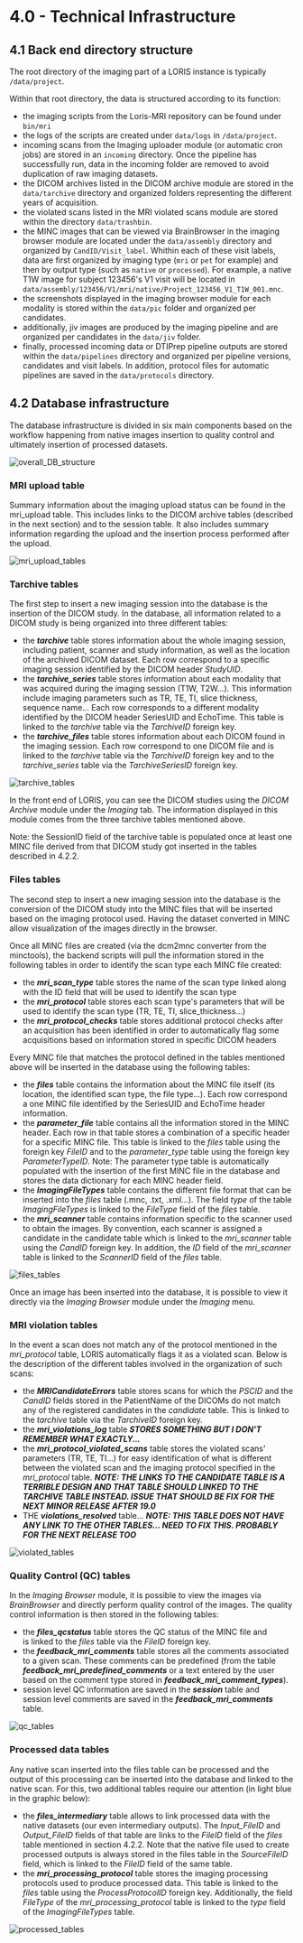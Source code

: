 # 4.0 - Technical Infrastructure


## 4.1 Back end directory structure

The root directory of the imaging part of a LORIS instance is typically 
  `/data/project`.

Within that root directory, the data is structured according to its function:

- the imaging scripts from the Loris-MRI repository can be found under `bin/mri`
- the logs of the scripts are created under `data/logs` in `/data/project`.
- incoming scans from the Imaging uploader module (or automatic cron jobs) are 
    stored in an `incoming` directory. Once the pipeline has successfully run,
    data in the incoming folder are removed to avoid duplication of raw imaging
    datasets.
- the DICOM archives listed in the DICOM archive module are stored in the
  `data/tarchive` directory and organized folders representing the different 
  years of acquisition.
- the violated scans listed in the MRI violated scans module are stored within 
    the directory `data/trashbin`.
- the MINC images that can be viewed via BrainBrowser in the imaging browser 
    module are located under the `data/assembly` directory and organized by 
    `CandID/Visit_label`. Whithin each of these visit labels, data are first 
    organized by imaging type (`mri` or `pet` for example) and then by output 
    type (such as `native` or `processed`). For example, a native T1W image for 
    subject 123456's V1 visit will be located in 
    `data/assembly/123456/V1/mri/native/Project_123456_V1_T1W_001.mnc`.
- the screenshots displayed in the imaging browser module for each modality is 
    stored within the `data/pic` folder and organized per candidates. 
- additionally, jiv images are produced by the imaging pipeline and are 
    organized per candidates in the `data/jiv` folder.
- finally, processed incoming data or DTIPrep pipeline outputs are stored within 
    the `data/pipelines` directory and organized per pipeline versions, 
    candidates and visit labels. In addition, protocol files for automatic 
    pipelines are saved in the `data/protocols` directory.

## 4.2 Database infrastructure

The database infrastructure is divided in six main components based on the 
  workflow happening from native images insertion to quality control and 
  ultimately insertion of processed datasets.  

![overall_DB_structure](images/overall_DB_structure.png)


### MRI upload table

Summary information about the imaging upload status can be found in the 
  mri_upload table. This includes links to the DICOM archive tables (described 
  in the next section) and to the session table. It also includes summary 
  information regarding the upload and the insertion process performed after 
  the upload.

![mri_upload_tables](images/mri_upload_tables.png)


### Tarchive tables

The first step to insert a new imaging session into the database is the 
  insertion of the DICOM study. In the database, all information related to a
  DICOM study is being organized into three different tables:
 
 * the **_tarchive_** table stores information about the whole imaging session,
     including patient, scanner and study information, as well as the location 
     of the archived DICOM dataset. Each row correspond to a specific imaging 
     session identified by the DICOM header _StudyUID_.
 * the **_tarchive\_series_** table stores information about each modality that 
     was acquired during the imaging session (T1W, T2W...). This information 
     include imaging parameters such as TR, TE, TI, slice thickness, sequence 
     name... Each row corresponds to a different modality identified by the 
     DICOM header SeriesUID and EchoTime. This table is linked to the 
     _tarchive_ table via the _TarchiveID_ foreign key.
 * the **_tarchive\_files_** table stores information about each DICOM found in 
     the imaging session. Each row correspond to one DICOM file and is linked 
     to the _tarchive_ table via the _TarchiveID_ foreign key and to the 
     _tarchive\_series_ table via the _TarchiveSeriesID_ foreign key.
 
![tarchive_tables](images/tarchive_tables.png)

In the front end of LORIS, you can see the DICOM studies using the 
  _DICOM Archive_ module under the _Imaging_ tab. The information displayed in 
  this module comes from the three tarchive tables mentioned above.

Note: the SessionID field of the tarchive table is populated once at least one 
  MINC file derived from that DICOM study got inserted in the tables described 
  in 4.2.2.


### Files tables

The second step to insert a new imaging session into the database is the 
  conversion of the DICOM study into the MINC files that will be inserted based 
  on the imaging protocol used. Having the dataset converted in MINC allow 
  visualization of the images directly in the browser.
  
Once all MINC files are created (via the dcm2mnc converter from the minctools), 
  the backend scripts will pull the information stored in the following tables 
  in order to identify the scan type each MINC file created:
  
  * the **_mri\_scan\_type_** table stores the name of the scan type linked 
      along with the ID field that will be used to identify the scan type
  * the **_mri\_protocol_** table stores each scan type's parameters that will 
      be used to identify the scan type (TR, TE, TI, slice_thickness...)
  * the **_mri\_protocol\_checks_** table stores additional protocol checks 
  	   after an acquisition has been identified in order to automatically flag 
  	   some acquisitions based on information stored in specific DICOM headers
  
Every MINC file that matches the protocol defined in the tables mentioned above 
  will be inserted in the database using the following tables:
  
  * the **_files_** table contains the information about the MINC file itself 
      (its location, the identified scan type, the file type...). Each row 
      correspond a one MINC file identified by the SeriesUID and EchoTime 
      header information.
  * the **_parameter\_file_** table contains all the information stored in the 
      MINC header. Each row in that table stores a combination of a specific 
      header for a specific MINC file. This table is linked to the _files_ 
      table using the foreign key _FileID_ and to the _parameter\_type_ 
      table using the foreign key _ParameterTypeID_. Note: The parameter type 
      table is automatically populated with the insertion of the first MINC
      file in the database and stores the data dictionary for each MINC header 
      field.
  * the **_ImagingFileTypes_** table contains the different file format that
      can be inserted into the _files_ table (.mnc, .txt, .xml...). The field
      _type_ of the table _ImagingFileTypes_ is linked to the _FileType_ field
      of the _files_ table.
  * the **_mri\_scanner_** table contains information specific to the scanner
      used to obtain the images. By convention, each scanner is assigned a 
      candidate in the candidate table which is linked to the _mri\_scanner_ 
      table using the _CandID_ foreign key. In addition, the _ID_ field of the 
      _mri\_scanner_ table is linked to the _ScannerID_ field of the _files_ 
      table.
      

![files_tables](images/files_tables.png)

Once an image has been inserted into the database, it is possible to view it
  directly via the _Imaging Browser_ module under the _Imaging_ menu. 


### MRI violation tables

In the event a scan does not match any of the protocol mentioned in the 
  _mri_protocol_ table, LORIS automatically flags it as a violated scan.
  Below is the description of the different tables involved in the 
  organization of such scans:
  
  * the **_MRICandidateErrors_** table stores scans for which the _PSCID_ and 
     the _CandID_ fields stored in the PatientName of the DICOMs do not match
     any of the registered candidates in the _candidate_ table. This is linked
     to the _tarchive_ table via the _TarchiveID_ foreign key.
  * the **_mri\_violations\_log_** table ***STORES SOMETHING BUT I DON'T 
      REMEMBER WHAT EXACTLY...***
  * the **_mri\_protocol\_violated\_scans_** table stores the violated scans'
      parameters (TR, TE, TI...) for easy identification of what is different
      between the violated scan and the imaging protocol specified in the 
      _mri\_protocol_ table. ***NOTE: THE LINKS TO THE CANDIDATE TABLE IS A 
      TERRIBLE DESIGN AND THAT TABLE SHOULD LINKED TO THE TARCHIVE TABLE 
      INSTEAD. ISSUE THAT SHOULD BE FIX FOR THE NEXT MINOR RELEASE AFTER 19.0***
  * THE **_violations\_resolved_** table... ***NOTE: THIS TABLE DOES NOT HAVE
      ANY LINK TO THE OTHER TABLES... NEED TO FIX THIS. PROBABLY FOR THE NEXT
      RELEASE TOO***

![violated_tables](images/violated_tables.png)

### Quality Control (QC) tables

In the _Imaging Browser_ module, it is possible to view the images via
  _BrainBrowser_ and directly perform quality control of the images. The quality
  control information is then stored in the following tables:
  
  * the **_files\_qcstatus_** table stores the QC status of the MINC file and  
      is linked to the _files_ table via the _FileID_ foreign key. 
  * the **_feedback\_mri\_comments_** table stores all the comments associated
      to a given scan. These comments can be predefined (from the table 
      **_feedback\_mri\_predefined\_comments_** or a text entered by the user 
      based on the comment type stored in **_feedback\_mri\_comment\_types_**).
  * session level QC information are saved in the **_session_** table and  
      session level comments are saved in the **_feedback\_mri\_comments_** 
      table.

![qc_tables](images/QC_tables.png)


### Processed data tables

Any native scan inserted into the files table can be processed and the output
  of this processing can be inserted into the database and linked to the native
  scan. For this, two additional tables require our attention (in light blue in
  the graphic below):
  
  * the **_files\_intermediary_** table allows to link processed data with the
      native datasets (our even intermediary outputs). The _Input\_FileID_ and 
      _Output\_FileID_ fields of that table are links to the _FileID_ field of
      the _files_ table mentioned in section 4.2.2. Note that the native file
      used to create processed outputs is always stored in the files table in 
      the _SourceFileID_ field, which is linked to the _FileID_ field of the
      same table.
  * the **_mri\_processing\_protocol_** table stores the imaging processing 
      protocols used to produce processed data. This table is linked to the
      _files_ table using the _ProcessProtocolID_ foreign key. Additionally,
      the field _FileType_ of the _mri\_processing\_protocol_ table is linked
      to the _type_ field of the _ImagingFileTypes_ table.
  
![processed_tables](images/Processed_data_tables.png)